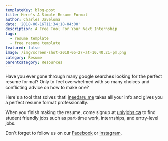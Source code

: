 ```yaml
---
templateKey: blog-post
title: Here's A Simple Resume Format
author: Charles Javelona
date: '2018-06-16T11:34:18-04:00'
description: A Free Tool For Your Next Internship
tags:
  - resume template
  - free resume template
featured: false
image: /img/screen-shot-2018-05-27-at-10.40.21-pm.png
category: Resume
parentcategory: Resources
---
```

Have you ever gone through many google searches looking for the perfect resume format? Only to feel overwhelmed with so many choices and conflicting advice on how to make one?

Here's a tool that solves that! [ineedaru.me](http://ineedaresu.me/#/) takes all your info and gives you a perfect resume format professionally.

When you finish making the resume, come signup at [univjobs.ca](https://univjobs.ca) to find student friendly jobs such as part-time work, internships, and entry-level jobs.

Don't forget to follow us on our [Facebook](https://www.facebook.com/univjobs/) or [Instagram](https://instagram.com/univjobs).
